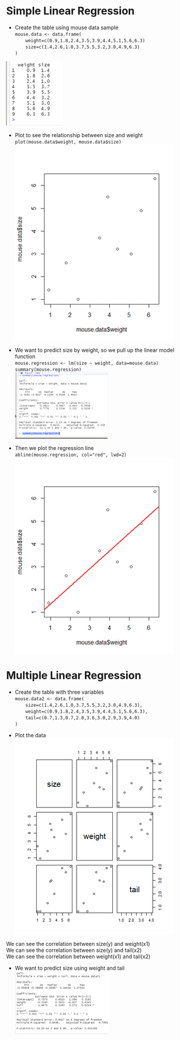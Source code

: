 # Simple Linear Regression
- Create the table using mouse data sample<br/>
`mouse.data <- data.frame(`<br/>
&emsp;&emsp;`weight=c(0.9,1.8,2.4,3.5,3.9,4.4,5.1,5.6,6.3)`<br/>
&emsp;&emsp;`size=c(1.4,2.6,1.0,3.7,5.5,3.2,3.0,4.9,6.3)`<br/>
`)`

![alt text](Picture2.png)
<br/>

- Plot to see the relationship between size and weight<br/>
`plot(mouse.data$weight, mouse.data$size)`<br/>
![alt text](ddbfd72c-8d63-415b-bccf-a9e04de76225.png)

- We want to predict size by weight, so we pull up the linear model function<br/>
`mouse.regression <- lm(size ~ weight, data=mouse.data)`<br/>
`summary(mouse.regression)`<br/>
![alt text](Picture3.png)

- Then we plot the regression line<br/>
`abline(mouse.regression, col="red", lwd=2)`<br/>
![alt text](0008e1af-1fda-4835-9b9f-fd58e732742b.png)

# Multiple Linear Regression
- Create the table with three variables<br/>
`mouse.data2 <- data.frame(`<br/>
&emsp;&emsp;`size=c(1.4,2.6,1.0,3.7,5.5,3.2,3.0,4.9,6.3),`<br/>
&emsp;&emsp;`weight=c(0.9,1.8,2.4,3.5,3.9,4.4,5.1,5.6,6.3),`<br/>
&emsp;&emsp;`tail=c(0.7,1.3,0.7,2.0,3.6,3.0,2.9,3.9,4.0)`<br/>
`)`<br/>

- Plot the data<br/>
![alt text](ce61e5db-d69d-44da-918d-d42b75999eb2.png)

We can see the correlation between size(y) and weight(x1)<br/>
We can see the correlation between size(y) and tail(x2)<br/>
We can see the correlation between weight(x1) and tail(x2)<br/>

- We want to predict size using weight and tail<br/>
![alt text](Picture5.png)


